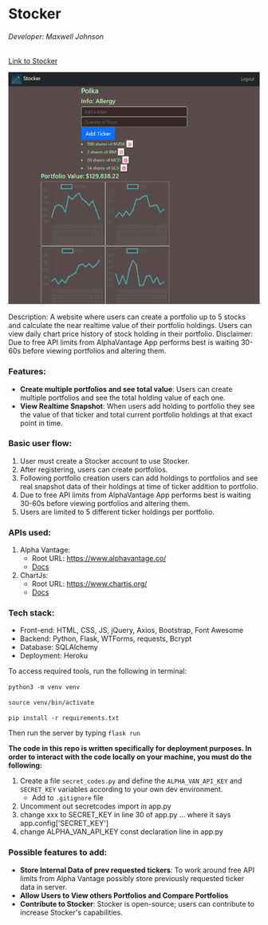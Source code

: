 # Stocker

###### Developer: Maxwell Johnson

[Link to Stocker](https://stocker-max.herokuapp.com/) 

![image of UI](https://github.com/mcodemax/Stocker/blob/master/UIimg.PNG?raw=true)

Description: A website where users can create a portfolio up to 5 stocks and calculate the near realtime value of their portfolio holdings. Users can view daily chart price history of stock holding in their portfolio. Disclaimer: Due to free API limits from AlphaVantage App performs best is waiting 30-60s before viewing portfolios and altering them.

### Features:
- **Create multiple portfolios and see total value**: Users can create multiple portfolios and see the total holding value of each one.
- **View Realtime Snapshot**: When users add holding to portfolio they see the value of that ticker and total current portfolio holdings at that exact point in time.
    
### Basic user flow:
1. User must create a Stocker account to use Stocker. 
2. After registering, users can create portfolios.
3. Following portfolio creation users can add holdings to portfolios and see real snapshot data of their holdings at time of ticker addition to portfolio.
4. Due to free API limits from AlphaVantage App performs best is waiting 30-60s before viewing portfolios and altering them.
5. Users are limited to 5 different ticker holdings per portfolio.

### APIs used: 
1. Alpha Vantage:
    - Root URL: https://www.alphavantage.co/
    - [Docs](https://www.alphavantage.co/documentation/)
2. ChartJs:
    - Root URL: https://www.chartjs.org/
    - [Docs](https://www.chartjs.org/docs/latest/)
    
### Tech stack:
- Front-end: HTML, CSS, JS, jQuery, Axios, Bootstrap, Font Awesome
- Backend: Python, Flask, WTForms, requests, Bcrypt
- Database: SQLAlchemy
- Deployment: Heroku

To access required tools, run the following in terminal:

`python3 -m venv venv`

`source venv/bin/activate`

`pip install -r requirements.txt`

Then run the server by typing `flask run`

**The code in this repo is written specifically for deployment purposes. In order to interact with the code locally on your machine, you must do the following:**
1. Create a file `secret_codes.py` and define the `ALPHA_VAN_API_KEY` and `SECRET_KEY` variables according to your own dev environment.
    - Add to `.gitignore` file
2. Uncomment out secretcodes import in app.py
3. change xxx to SECRET_KEY in line 30 of app.py ... where it says app.config['SECRET_KEY']
4. change ALPHA_VAN_API_KEY const declaration line in app.py

### Possible features to add:
- **Store Internal Data of prev requested tickers**: To work around free API limits from Alpha Vantage possibly store previously requested ticker data in server.
- **Allow Users to View others Portfolios and Compare Portfolios**
- **Contribute to Stocker**: Stocker is open-source; users can contribute to increase Stocker's capabilities.



